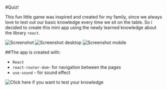 #Quiz!

This fun little game was inspired and created for my family, since we always love to test out our basic knowledge every time we sit on the table. So i decided to create this mini app using the newly learned knowledge about the library `react`.

![Screenshot]("./public/screenshot/screenshot-main-page.png")
![Screenshot desktop]("./public/screenshot/screenshot-desktop.png")
![Screenshot mobile]("./public/screenshot/screenshot-mobile.png")

##The app is created with:

- `React`
- `react-router-dom`- for navigation between the pages
- `use-sound` - for sound effect

![Click here if you want to test your knowledge]("https://quiz-game-chi-two.vercel.app/")